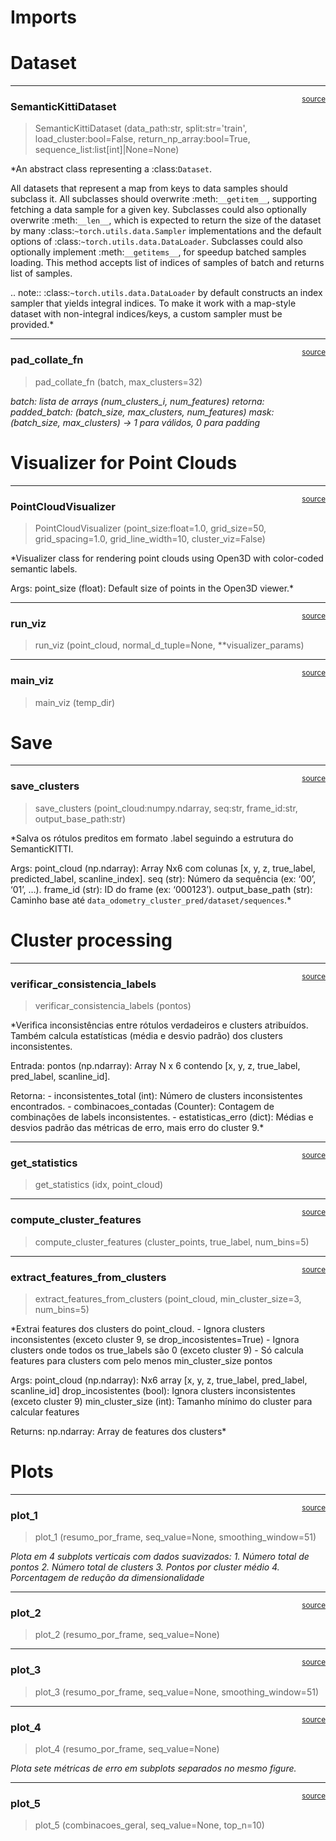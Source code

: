 # Imports


<!-- WARNING: THIS FILE WAS AUTOGENERATED! DO NOT EDIT! -->

# Dataset

------------------------------------------------------------------------

<a
href="https://github.com/Matheus-lla/pfc-semantic-segmentation/blob/main/pfc_packages/utils.py#L45"
target="_blank" style="float:right; font-size:smaller">source</a>

### SemanticKittiDataset

>  SemanticKittiDataset (data_path:str, split:str='train',
>                            load_cluster:bool=False, return_np_array:bool=True,
>                            sequence_list:list[int]|None=None)

\*An abstract class representing a :class:`Dataset`.

All datasets that represent a map from keys to data samples should
subclass it. All subclasses should overwrite :meth:`__getitem__`,
supporting fetching a data sample for a given key. Subclasses could also
optionally overwrite :meth:`__len__`, which is expected to return the
size of the dataset by many :class:`~torch.utils.data.Sampler`
implementations and the default options of
:class:`~torch.utils.data.DataLoader`. Subclasses could also optionally
implement :meth:`__getitems__`, for speedup batched samples loading.
This method accepts list of indices of samples of batch and returns list
of samples.

.. note:: :class:`~torch.utils.data.DataLoader` by default constructs an
index sampler that yields integral indices. To make it work with a
map-style dataset with non-integral indices/keys, a custom sampler must
be provided.\*

------------------------------------------------------------------------

<a
href="https://github.com/Matheus-lla/pfc-semantic-segmentation/blob/main/pfc_packages/utils.py#L236"
target="_blank" style="float:right; font-size:smaller">source</a>

### pad_collate_fn

>  pad_collate_fn (batch, max_clusters=32)

*batch: lista de arrays (num_clusters_i, num_features) retorna:
padded_batch: (batch_size, max_clusters, num_features) mask:
(batch_size, max_clusters) -\> 1 para válidos, 0 para padding*

# Visualizer for Point Clouds

------------------------------------------------------------------------

<a
href="https://github.com/Matheus-lla/pfc-semantic-segmentation/blob/main/pfc_packages/utils.py#L257"
target="_blank" style="float:right; font-size:smaller">source</a>

### PointCloudVisualizer

>  PointCloudVisualizer (point_size:float=1.0, grid_size=50,
>                            grid_spacing=1.0, grid_line_width=10,
>                            cluster_viz=False)

\*Visualizer class for rendering point clouds using Open3D with
color-coded semantic labels.

Args: point_size (float): Default size of points in the Open3D viewer.\*

------------------------------------------------------------------------

<a
href="https://github.com/Matheus-lla/pfc-semantic-segmentation/blob/main/pfc_packages/utils.py#L620"
target="_blank" style="float:right; font-size:smaller">source</a>

### run_viz

>  run_viz (point_cloud, normal_d_tuple=None, **visualizer_params)

------------------------------------------------------------------------

<a
href="https://github.com/Matheus-lla/pfc-semantic-segmentation/blob/main/pfc_packages/utils.py#L643"
target="_blank" style="float:right; font-size:smaller">source</a>

### main_viz

>  main_viz (temp_dir)

# Save

------------------------------------------------------------------------

<a
href="https://github.com/Matheus-lla/pfc-semantic-segmentation/blob/main/pfc_packages/utils.py#L692"
target="_blank" style="float:right; font-size:smaller">source</a>

### save_clusters

>  save_clusters (point_cloud:numpy.ndarray, seq:str, frame_id:str,
>                     output_base_path:str)

\*Salva os rótulos preditos em formato .label seguindo a estrutura do
SemanticKITTI.

Args: point_cloud (np.ndarray): Array Nx6 com colunas \[x, y, z,
true_label, predicted_label, scanline_index\]. seq (str): Número da
sequência (ex: ‘00’, ‘01’, …). frame_id (str): ID do frame (ex:
‘000123’). output_base_path (str): Caminho base até
`data_odometry_cluster_pred/dataset/sequences`.\*

# Cluster processing

------------------------------------------------------------------------

<a
href="https://github.com/Matheus-lla/pfc-semantic-segmentation/blob/main/pfc_packages/utils.py#L718"
target="_blank" style="float:right; font-size:smaller">source</a>

### verificar_consistencia_labels

>  verificar_consistencia_labels (pontos)

\*Verifica inconsistências entre rótulos verdadeiros e clusters
atribuídos. Também calcula estatísticas (média e desvio padrão) dos
clusters inconsistentes.

Entrada: pontos (np.ndarray): Array N x 6 contendo \[x, y, z,
true_label, pred_label, scanline_id\].

Retorna: - inconsistentes_total (int): Número de clusters inconsistentes
encontrados. - combinacoes_contadas (Counter): Contagem de combinações
de labels inconsistentes. - estatisticas_erro (dict): Médias e desvios
padrão das métricas de erro, mais erro do cluster 9.\*

------------------------------------------------------------------------

<a
href="https://github.com/Matheus-lla/pfc-semantic-segmentation/blob/main/pfc_packages/utils.py#L910"
target="_blank" style="float:right; font-size:smaller">source</a>

### get_statistics

>  get_statistics (idx, point_cloud)

------------------------------------------------------------------------

<a
href="https://github.com/Matheus-lla/pfc-semantic-segmentation/blob/main/pfc_packages/utils.py#L947"
target="_blank" style="float:right; font-size:smaller">source</a>

### compute_cluster_features

>  compute_cluster_features (cluster_points, true_label, num_bins=5)

------------------------------------------------------------------------

<a
href="https://github.com/Matheus-lla/pfc-semantic-segmentation/blob/main/pfc_packages/utils.py#L999"
target="_blank" style="float:right; font-size:smaller">source</a>

### extract_features_from_clusters

>  extract_features_from_clusters (point_cloud, min_cluster_size=3,
>                                      num_bins=5)

\*Extrai features dos clusters do point_cloud. - Ignora clusters
inconsistentes (exceto cluster 9, se drop_incosistentes=True) - Ignora
clusters onde todos os true_labels são 0 (exceto cluster 9) - Só calcula
features para clusters com pelo menos min_cluster_size pontos

Args: point_cloud (np.ndarray): Nx6 array \[x, y, z, true_label,
pred_label, scanline_id\] drop_incosistentes (bool): Ignora clusters
inconsistentes (exceto cluster 9) min_cluster_size (int): Tamanho mínimo
do cluster para calcular features

Returns: np.ndarray: Array de features dos clusters\*

# Plots

------------------------------------------------------------------------

<a
href="https://github.com/Matheus-lla/pfc-semantic-segmentation/blob/main/pfc_packages/utils.py#L1086"
target="_blank" style="float:right; font-size:smaller">source</a>

### plot_1

>  plot_1 (resumo_por_frame, seq_value=None, smoothing_window=51)

*Plota em 4 subplots verticais com dados suavizados: 1. Número total de
pontos 2. Número total de clusters 3. Pontos por cluster médio 4.
Porcentagem de redução da dimensionalidade*

------------------------------------------------------------------------

<a
href="https://github.com/Matheus-lla/pfc-semantic-segmentation/blob/main/pfc_packages/utils.py#L1206"
target="_blank" style="float:right; font-size:smaller">source</a>

### plot_2

>  plot_2 (resumo_por_frame, seq_value=None)

------------------------------------------------------------------------

<a
href="https://github.com/Matheus-lla/pfc-semantic-segmentation/blob/main/pfc_packages/utils.py#L1241"
target="_blank" style="float:right; font-size:smaller">source</a>

### plot_3

>  plot_3 (resumo_por_frame, seq_value=None, smoothing_window=51)

------------------------------------------------------------------------

<a
href="https://github.com/Matheus-lla/pfc-semantic-segmentation/blob/main/pfc_packages/utils.py#L1348"
target="_blank" style="float:right; font-size:smaller">source</a>

### plot_4

>  plot_4 (resumo_por_frame, seq_value=None)

*Plota sete métricas de erro em subplots separados no mesmo figure.*

------------------------------------------------------------------------

<a
href="https://github.com/Matheus-lla/pfc-semantic-segmentation/blob/main/pfc_packages/utils.py#L1431"
target="_blank" style="float:right; font-size:smaller">source</a>

### plot_5

>  plot_5 (combinacoes_geral, seq_value=None, top_n=10)
